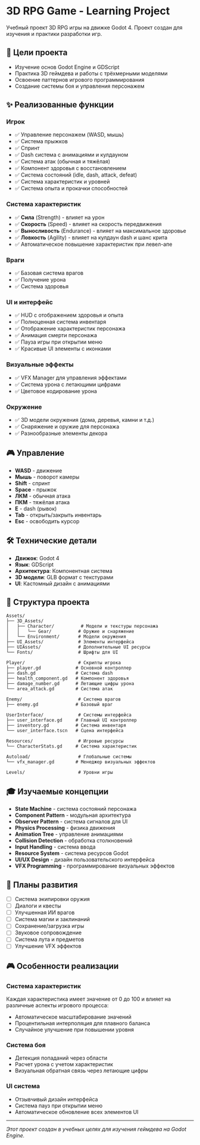 # 3D RPG Game - Learning Project

Учебный проект 3D RPG игры на движке Godot 4. Проект создан для изучения и практики разработки игр.

## 🎯 Цели проекта

- Изучение основ Godot Engine и GDScript
- Практика 3D геймдева и работы с трёхмерными моделями
- Освоение паттернов игрового программирования
- Создание системы боя и управления персонажем

## ✨ Реализованные функции

### Игрок
- ✅ Управление персонажем (WASD, мышь)
- ✅ Система прыжков
- ✅ Спринт
- ✅ Dash система с анимациями и кулдауном
- ✅ Система атак (обычная и тяжёлая)
- ✅ Компонент здоровья с восстановлением
- ✅ Система состояний (idle, dash, attack, defeat)
- ✅ Система характеристик и уровней
- ✅ Система опыта и прокачки способностей

### Система характеристик
- ✅ **Сила** (Strength) - влияет на урон
- ✅ **Скорость** (Speed) - влияет на скорость передвижения
- ✅ **Выносливость** (Endurance) - влияет на максимальное здоровье
- ✅ **Ловкость** (Agility) - влияет на кулдаун dash и шанс крита
- ✅ Автоматическое повышение характеристик при левел-апе

### Враги
- ✅ Базовая система врагов
- ✅ Получение урона
- ✅ Система здоровья

### UI и интерфейс
- ✅ HUD с отображением здоровья и опыта
- ✅ Полноценная система инвентаря
- ✅ Отображение характеристик персонажа
- ✅ Анимация смерти персонажа
- ✅ Пауза игры при открытии меню
- ✅ Красивые UI элементы с иконками

### Визуальные эффекты
- ✅ VFX Manager для управления эффектами
- ✅ Система урона с летающими цифрами
- ✅ Цветовое кодирование урона

### Окружение
- ✅ 3D модели окружения (дома, деревья, камни и т.д.)
- ✅ Снаряжение и оружие для персонажа
- ✅ Разнообразные элементы декора

## 🎮 Управление

- **WASD** - движение
- **Мышь** - поворот камеры
- **Shift** - спринт
- **Space** - прыжок
- **ЛКМ** - обычная атака
- **ПКМ** - тяжёлая атака
- **E** - dash (рывок)
- **Tab** - открыть/закрыть инвентарь
- **Esc** - освободить курсор

## 🛠 Технические детали

- **Движок**: Godot 4
- **Язык**: GDScript
- **Архитектура**: Компонентная система
- **3D модели**: GLB формат с текстурами
- **UI**: Кастомный дизайн с анимациями

## 📁 Структура проекта

```
Assets/
├── 3D_Assets/
│   ├── Character/          # Модели и текстуры персонажа
│   │   └── Gear/          # Оружие и снаряжение
│   └── Environment/       # Модели окружения
├── UI_Assets/             # Элементы интерфейса
├── UIAssets/              # Дополнительные UI ресурсы
└── Fonts/                 # Шрифты для UI

Player/                    # Скрипты игрока
├── player.gd             # Основной контроллер
├── dash.gd               # Система dash
├── health_component.gd   # Компонент здоровья
├── damage_number.gd      # Летающие цифры урона
└── area_attack.gd        # Система атак

Enemy/                     # Система врагов
├── enemy.gd              # Базовый враг

UserInterface/             # Системы интерфейса
├── user_interface.gd     # Главный UI контроллер
├── inventory.gd          # Система инвентаря
└── user_interface.tscn   # Сцена интерфейса

Resources/                 # Игровые ресурсы
└── CharacterStats.gd     # Система характеристик

Autoload/                  # Глобальные системы
└── vfx_manager.gd        # Менеджер визуальных эффектов

Levels/                    # Уровни игры
```

## 🎓 Изучаемые концепции

- **State Machine** - система состояний персонажа
- **Component Pattern** - модульная архитектура
- **Observer Pattern** - система сигналов для UI
- **Physics Processing** - физика движения
- **Animation Tree** - управление анимациями
- **Collision Detection** - обработка столкновений
- **Input Handling** - система ввода
- **Resource System** - система ресурсов Godot
- **UI/UX Design** - дизайн пользовательского интерфейса
- **VFX Programming** - программирование визуальных эффектов

## 🚀 Планы развития

- [ ] Система экипировки оружия
- [ ] Диалоги и квесты
- [ ] Улучшенная ИИ врагов
- [ ] Система магии и заклинаний
- [ ] Сохранение/загрузка игры
- [ ] Звуковое сопровождение
- [ ] Система лута и предметов
- [ ] Улучшение VFX эффектов

## 🎮 Особенности реализации

### Система характеристик
Каждая характеристика имеет значение от 0 до 100 и влияет на различные аспекты игрового процесса:
- Автоматическое масштабирование значений
- Процентильная интерполяция для плавного баланса
- Случайное улучшение при повышении уровня

### Система боя
- Детекция попаданий через области
- Расчет урона с учетом характеристик
- Визуальная обратная связь через летающие цифры

### UI система
- Отзывчивый дизайн интерфейса
- Система пауз при открытии меню
- Автоматическое обновление всех элементов UI

---

*Этот проект создан в учебных целях для изучения геймдева на Godot Engine.* 